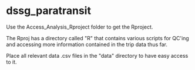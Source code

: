 # dssg_paratransit

Use the Access_Analysis_Rproject folder to get the Rproject.

The Rproj has a directory called "R" that contains various scripts for QC'ing and accessing more information contained in the trip data thus far.

Place all relevant data .csv files in the "data" directory to have easy access to it.